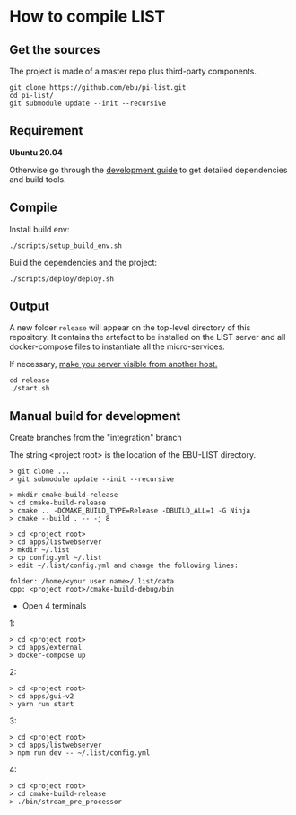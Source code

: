 # How to compile LIST

## Get the sources

The project is made of a master repo plus third-party components.

```
git clone https://github.com/ebu/pi-list.git
cd pi-list/
git submodule update --init --recursive
```

## Requirement

**Ubuntu 20.04**

Otherwise go through the [development guide](./development_guide.md) to
get detailed dependencies and build tools.

## Compile

Install build env:

```
./scripts/setup_build_env.sh
```

Build the dependencies and the project:

```
./scripts/deploy/deploy.sh
```

## Output

A new folder `release` will appear on the top-level directory of this repository. It contains the artefact to be installed on the LIST server and all docker-compose files to instantiate all the micro-services.

If necessary, [make you server visible from another host.](./how-to-install-on-local-docker.md#exposing-list-to-the-network)

```
cd release
./start.sh
```

## Manual build for development

Create branches from the "integration" branch

The string \<project root\> is the location of the EBU-LIST directory.

```
> git clone ...
> git submodule update --init --recursive

> mkdir cmake-build-release
> cd cmake-build-release
> cmake .. -DCMAKE_BUILD_TYPE=Release -DBUILD_ALL=1 -G Ninja
> cmake --build . -- -j 8

> cd <project root>
> cd apps/listwebserver
> mkdir ~/.list
> cp config.yml ~/.list
> edit ~/.list/config.yml and change the following lines:

folder: /home/<your user name>/.list/data
cpp: <project root>/cmake-build-debug/bin
```

-   Open 4 terminals

1:

```
> cd <project root>
> cd apps/external
> docker-compose up
```

2:

```
> cd <project root>
> cd apps/gui-v2
> yarn run start
```

3:

```
> cd <project root>
> cd apps/listwebserver
> npm run dev -- ~/.list/config.yml
```

4:

```
> cd <project root>
> cd cmake-build-release
> ./bin/stream_pre_processor
```
